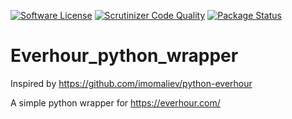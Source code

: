 [![Software License][ico-license]](LICENSE)
[![Scrutinizer Code Quality][ico-code-quality]][link-code-quality]
[![Package Status][ico-package-status]][link-package]
# Everhour_python_wrapper
Inspired by https://github.com/imomaliev/python-everhour

A simple python wrapper for https://everhour.com/

[ico-license]: https://img.shields.io/badge/license-MIT-brightgreen.svg
[ico-code-quality]: https://img.shields.io/scrutinizer/g/FLUX-SE/Everhour_python_wrapper.svg
[ico-package-status]: https://github.com/FLUX-SE/Everhour_python_wrapper/actions/workflows/python-package.yml/badge.svg

[link-code-quality]: https://scrutinizer-ci.com/g/FLUX-SE/Everhour_python_wrapper
[link-package]: https://github.com/FLUX-SE/Everhour_python_wrapper/actions/workflows/python-package.yml
